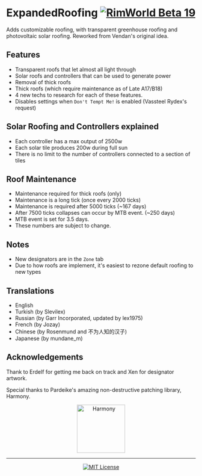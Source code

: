 # ExpandedRoofing [![RimWorld Beta 19](https://img.shields.io/badge/RimWorld-Beta%2018-brightgreen.svg)](http://rimworldgame.com/)

Adds customizable roofing, with transparent greenhouse roofing and photovoltaic solar roofing. Reworked from Vendan's original idea.

## Features
- Transparent roofs that let almost all light through
- Solar roofs and controllers that can be used to generate power
- Removal of thick roofs
- Thick roofs (which require maintenance as of Late A17/B18)
- 4 new techs to research for each of these features.
- Disables settings when `Don't Tempt Me!` is enabled (Vassteel Rydex's request)

## Solar Roofing and Controllers explained
- Each controller has a max output of 2500w
- Each solar tile produces 200w during full sun
- There is no limit to the number of controllers connected to a section of tiles

## Roof Maintenance
- Maintenance required for thick roofs (only)
- Maintenance is a long tick (once every 2000 ticks)
- Maintenance is required after 5000 ticks (~167 days)
- After 7500 ticks collapses can occur by MTB event. (~250 days)
- MTB event is set for 3.5 days.
- These numbers are subject to change.

## Notes
- New designators are in the `Zone` tab
- Due to how roofs are implement, it's easiest to rezone default roofing to new types

## Translations
- English
- Turkish (by Slevilex)
- Russian (by Garr Incorporated, updated by lex1975)
- French (by Jozay)
- Chinese (by Rosenmund and 不为人知的汉子)
- Japanese (by mundane_m)

## Acknowledgements

Thank to Erdelf for getting me back on track and Xen for designator artwork.

Special thanks to Pardeike's amazing non-destructive patching library, Harmony.

<p align="center">
  <a href="https://github.com/pardeike/Harmony">
    <img src="https://raw.githubusercontent.com/pardeike/Harmony/master/HarmonyLogo.png" alt="Harmony" width="128" />
  </a>
</p>

<hr>

<p align="center">
  <a href="./LICENSE">
    <img src="https://img.shields.io/badge/license-MIT-lightgray.svg?style=flat" alt="MIT License" />
  </a>
</p>
